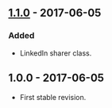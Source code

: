 ## [1.1.0] - 2017-06-05
### Added
- LinkedIn sharer class.

## 1.0.0 - 2017-06-05
- First stable revision.

[1.1.0]: https://github.com/themichaelhall/link-sharer/compare/v1.0.0...v1.1.0